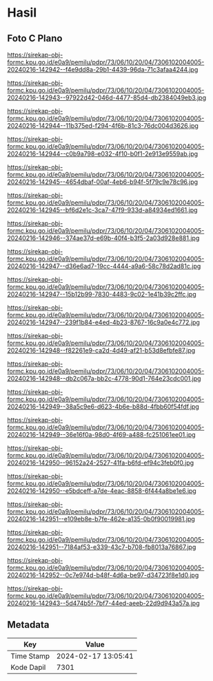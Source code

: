 # Hasil

## Foto C Plano

https://sirekap-obj-formc.kpu.go.id/e0a9/pemilu/pdpr/73/06/10/20/04/7306102004005-20240216-142942--f4e9dd8a-29b1-4439-96da-71c3afaa4244.jpg

https://sirekap-obj-formc.kpu.go.id/e0a9/pemilu/pdpr/73/06/10/20/04/7306102004005-20240216-142943--97922d42-046d-4477-85d4-db2384049eb3.jpg

https://sirekap-obj-formc.kpu.go.id/e0a9/pemilu/pdpr/73/06/10/20/04/7306102004005-20240216-142944--11b375ed-f294-4f6b-81c3-76dc004d3626.jpg

https://sirekap-obj-formc.kpu.go.id/e0a9/pemilu/pdpr/73/06/10/20/04/7306102004005-20240216-142944--c0b9a798-e032-4f10-b0f1-2e913e9559ab.jpg

https://sirekap-obj-formc.kpu.go.id/e0a9/pemilu/pdpr/73/06/10/20/04/7306102004005-20240216-142945--4654dbaf-00af-4eb6-b94f-5f79c9e78c96.jpg

https://sirekap-obj-formc.kpu.go.id/e0a9/pemilu/pdpr/73/06/10/20/04/7306102004005-20240216-142945--bf6d2e1c-3ca7-47f9-933d-a84934ed1661.jpg

https://sirekap-obj-formc.kpu.go.id/e0a9/pemilu/pdpr/73/06/10/20/04/7306102004005-20240216-142946--374ae37d-e69b-40f4-b3f5-2a03d928e881.jpg

https://sirekap-obj-formc.kpu.go.id/e0a9/pemilu/pdpr/73/06/10/20/04/7306102004005-20240216-142947--d36e6ad7-19cc-4444-a9a6-58c78d2ad81c.jpg

https://sirekap-obj-formc.kpu.go.id/e0a9/pemilu/pdpr/73/06/10/20/04/7306102004005-20240216-142947--15b12b99-7830-4483-9c02-1e41b39c2ffc.jpg

https://sirekap-obj-formc.kpu.go.id/e0a9/pemilu/pdpr/73/06/10/20/04/7306102004005-20240216-142947--239f1b84-e4ed-4b23-8767-16c9a0e4c772.jpg

https://sirekap-obj-formc.kpu.go.id/e0a9/pemilu/pdpr/73/06/10/20/04/7306102004005-20240216-142948--f82261e9-ca2d-4d49-af21-b53d8efbfe87.jpg

https://sirekap-obj-formc.kpu.go.id/e0a9/pemilu/pdpr/73/06/10/20/04/7306102004005-20240216-142948--db2c067a-bb2c-4778-90d1-764e23cdc001.jpg

https://sirekap-obj-formc.kpu.go.id/e0a9/pemilu/pdpr/73/06/10/20/04/7306102004005-20240216-142949--38a5c9e6-d623-4b6e-b88d-4fbb60f54fdf.jpg

https://sirekap-obj-formc.kpu.go.id/e0a9/pemilu/pdpr/73/06/10/20/04/7306102004005-20240216-142949--36e16f0a-98d0-4f69-a488-fc251061ee01.jpg

https://sirekap-obj-formc.kpu.go.id/e0a9/pemilu/pdpr/73/06/10/20/04/7306102004005-20240216-142950--96152a24-2527-41fa-b6fd-ef94c3feb0f0.jpg

https://sirekap-obj-formc.kpu.go.id/e0a9/pemilu/pdpr/73/06/10/20/04/7306102004005-20240216-142950--e5bdceff-a7de-4eac-8858-6f444a8be1e6.jpg

https://sirekap-obj-formc.kpu.go.id/e0a9/pemilu/pdpr/73/06/10/20/04/7306102004005-20240216-142951--e109eb8e-b7fe-462e-a135-0b0f90019981.jpg

https://sirekap-obj-formc.kpu.go.id/e0a9/pemilu/pdpr/73/06/10/20/04/7306102004005-20240216-142951--7184af53-e339-43c7-b708-fb8013a76867.jpg

https://sirekap-obj-formc.kpu.go.id/e0a9/pemilu/pdpr/73/06/10/20/04/7306102004005-20240216-142952--0c7e974d-b48f-4d6a-be97-d34723f8e1d0.jpg

https://sirekap-obj-formc.kpu.go.id/e0a9/pemilu/pdpr/73/06/10/20/04/7306102004005-20240216-142943--5d474b5f-7bf7-44ed-aeeb-22d9d943a57a.jpg


## Metadata

| Key        | Value               |
| ---------- | ------------------- |
| Time Stamp | 2024-02-17 13:05:41 |
| Kode Dapil | 7301                |



